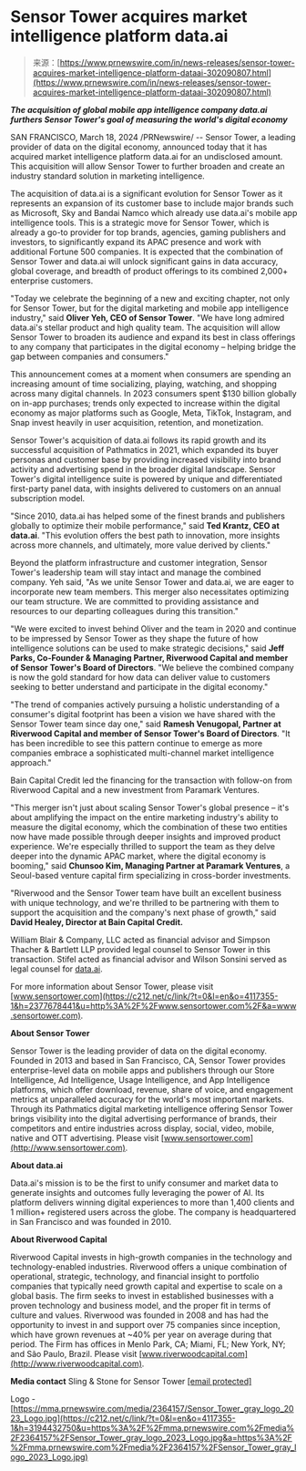 <!--yml
category: 未分类
date: 2024-05-27 15:05:12
-->

# Sensor Tower acquires market intelligence platform data.ai

> 来源：[https://www.prnewswire.com/in/news-releases/sensor-tower-acquires-market-intelligence-platform-dataai-302090807.html](https://www.prnewswire.com/in/news-releases/sensor-tower-acquires-market-intelligence-platform-dataai-302090807.html)

***The acquisition of global mobile app intelligence company data.ai furthers Sensor Tower's goal of measuring the world's digital economy***

SAN FRANCISCO, March 18, 2024 /PRNewswire/ -- Sensor Tower, a leading provider of data on the digital economy, announced today that it has acquired market intelligence platform data.ai for an undisclosed amount. This acquisition will allow Sensor Tower to further broaden and create an industry standard solution in marketing intelligence.

The acquisition of data.ai is a significant evolution for Sensor Tower as it represents an expansion of its customer base to include major brands such as Microsoft, Sky and Bandai Namco which already use data.ai's mobile app intelligence tools. This is a strategic move for Sensor Tower, which is already a go-to provider for top brands, agencies, gaming publishers and investors, to significantly expand its APAC presence and work with additional Fortune 500 companies. It is expected that the combination of Sensor Tower and data.ai will unlock significant gains in data accuracy, global coverage, and breadth of product offerings to its combined 2,000+ enterprise customers.

"Today we celebrate the beginning of a new and exciting chapter, not only for Sensor Tower, but for the digital marketing and mobile app intelligence industry," said **Oliver Yeh, CEO of Sensor Tower**. "We have long admired data.ai's stellar product and high quality team. The acquisition will allow Sensor Tower to broaden its audience and expand its best in class offerings to any company that participates in the digital economy – helping bridge the gap between companies and consumers."

This announcement comes at a moment when consumers are spending an increasing amount of time socializing, playing, watching, and shopping across many digital channels. In 2023 consumers spent $130 billion globally on in-app purchases; trends only expected to increase within the digital economy as major platforms such as Google, Meta, TikTok, Instagram, and Snap invest heavily in user acquisition, retention, and monetization.

Sensor Tower's acquisition of data.ai follows its rapid growth and its successful acquisition of Pathmatics in 2021, which expanded its buyer personas and customer base by providing increased visibility into brand activity and advertising spend in the broader digital landscape. Sensor Tower's digital intelligence suite is powered by unique and differentiated first-party panel data, with insights delivered to customers on an annual subscription model.

"Since 2010, data.ai has helped some of the finest brands and publishers globally to optimize their mobile performance," said **Ted Krantz, CEO at data.ai**. "This evolution offers the best path to innovation, more insights across more channels, and ultimately, more value derived by clients."

Beyond the platform infrastructure and customer integration, Sensor Tower's leadership team will stay intact and manage the combined company. Yeh said, "As we unite Sensor Tower and data.ai, we are eager to incorporate new team members. This merger also necessitates optimizing our team structure. We are committed to providing assistance and resources to our departing colleagues during this transition."

"We were excited to invest behind Oliver and the team in 2020 and continue to be impressed by Sensor Tower as they shape the future of how intelligence solutions can be used to make strategic decisions," said **Jeff Parks, Co-Founder & Managing Partner, Riverwood Capital and member of Sensor Tower's Board of Directors**. "We believe the combined company is now the gold standard for how data can deliver value to customers seeking to better understand and participate in the digital economy."

"The trend of companies actively pursuing a holistic understanding of a consumer's digital footprint has been a vision we have shared with the Sensor Tower team since day one," said **Ramesh Venugopal, Partner at Riverwood Capital and member of Sensor Tower's Board of Directors**. "It has been incredible to see this pattern continue to emerge as more companies embrace a sophisticated multi-channel market intelligence approach."

Bain Capital Credit led the financing for the transaction with follow-on from Riverwood Capital and a new investment from Paramark Ventures.

"This merger isn't just about scaling Sensor Tower's global presence – it's about amplifying the impact on the entire marketing industry's ability to measure the digital economy, which the combination of these two entities now have made possible through deeper insights and improved product experience. We're especially thrilled to support the team as they delve deeper into the dynamic APAC market, where the digital economy is booming," said **Chunsoo Kim, Managing Partner at Paramark Ventures**, a Seoul-based venture capital firm specializing in cross-border investments.

"Riverwood and the Sensor Tower team have built an excellent business with unique technology, and we're thrilled to be partnering with them to support the acquisition and the company's next phase of growth," said **David Healey, Director at Bain Capital Credit.**

William Blair & Company, LLC acted as financial advisor and Simpson Thacher & Bartlett LLP provided legal counsel to Sensor Tower in this transaction. Stifel acted as financial advisor and Wilson Sonsini served as legal counsel for [data.ai](https://www.data.ai/en/).

For more information about Sensor Tower, please visit [www.sensortower.com](https://c212.net/c/link/?t=0&l=en&o=4117355-1&h=2377678441&u=http%3A%2F%2Fwww.sensortower.com%2F&a=www.sensortower.com).

**About Sensor Tower**

Sensor Tower is the leading provider of data on the digital economy. Founded in 2013 and based in San Francisco, CA, Sensor Tower provides enterprise-level data on mobile apps and publishers through our Store Intelligence, Ad Intelligence, Usage Intelligence, and App Intelligence platforms, which offer download, revenue, share of voice, and engagement metrics at unparalleled accuracy for the world's most important markets. Through its Pathmatics digital marketing intelligence offering Sensor Tower brings visibility into the digital advertising performance of brands, their competitors and entire industries across display, social, video, mobile, native and OTT advertising. Please visit [www.sensortower.com](http://www.sensortower.com).

**About data.ai**

Data.ai's mission is to be the first to unify consumer and market data to generate insights and outcomes fully leveraging the power of AI. Its platform delivers winning digital experiences to more than 1,400 clients and 1 million+ registered users across the globe. The company is headquartered in San Francisco and was founded in 2010.

**About Riverwood Capital**

Riverwood Capital invests in high-growth companies in the technology and technology-enabled industries. Riverwood offers a unique combination of operational, strategic, technology, and financial insight to portfolio companies that typically need growth capital and expertise to scale on a global basis. The firm seeks to invest in established businesses with a proven technology and business model, and the proper fit in terms of culture and values. Riverwood was founded in 2008 and has had the opportunity to invest in and support over 75 companies since inception, which have grown revenues at ~40% per year on average during that period. The Firm has offices in Menlo Park, CA; Miami, FL; New York, NY; and São Paulo, Brazil. Please visit [www.riverwoodcapital.com](http://www.riverwoodcapital.com).

**Media contact** Sling & Stone for Sensor Tower
[[email protected]](/cdn-cgi/l/email-protection#691a0c071a061b1d061e0c1b291a0500070e1a1d06070c470a0604)

Logo - [https://mma.prnewswire.com/media/2364157/Sensor_Tower_gray_logo_2023_Logo.jpg](https://c212.net/c/link/?t=0&l=en&o=4117355-1&h=3194432750&u=https%3A%2F%2Fmma.prnewswire.com%2Fmedia%2F2364157%2FSensor_Tower_gray_logo_2023_Logo.jpg&a=https%3A%2F%2Fmma.prnewswire.com%2Fmedia%2F2364157%2FSensor_Tower_gray_logo_2023_Logo.jpg)